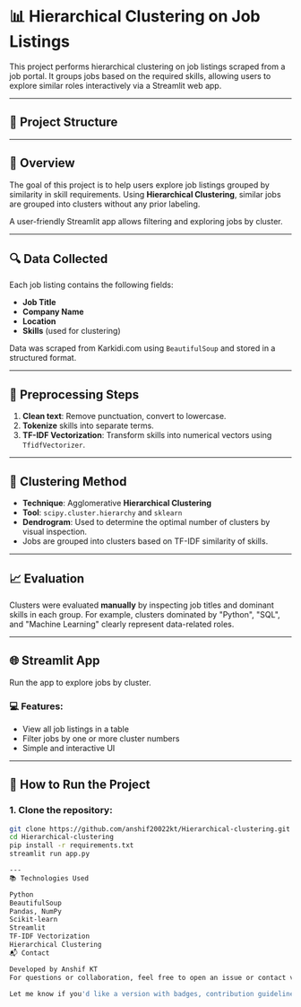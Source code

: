 # 📊 Hierarchical Clustering on Job Listings

This project performs hierarchical clustering on job listings scraped from a job portal. It groups jobs based on the required skills, allowing users to explore similar roles interactively via a Streamlit web app.

---

## 📁 Project Structure


---

## 📌 Overview

The goal of this project is to help users explore job listings grouped by similarity in skill requirements. Using **Hierarchical Clustering**, similar jobs are grouped into clusters without any prior labeling.

A user-friendly Streamlit app allows filtering and exploring jobs by cluster.

---

## 🔍 Data Collected

Each job listing contains the following fields:

- **Job Title**
- **Company Name**
- **Location**
- **Skills** (used for clustering)

Data was scraped from Karkidi.com using `BeautifulSoup` and stored in a structured format.

---

## 🧹 Preprocessing Steps

1. **Clean text**: Remove punctuation, convert to lowercase.
2. **Tokenize** skills into separate terms.
3. **TF-IDF Vectorization**: Transform skills into numerical vectors using `TfidfVectorizer`.

---

## 🧠 Clustering Method

- **Technique**: Agglomerative **Hierarchical Clustering**
- **Tool**: `scipy.cluster.hierarchy` and `sklearn`
- **Dendrogram**: Used to determine the optimal number of clusters by visual inspection.
- Jobs are grouped into clusters based on TF-IDF similarity of skills.

---

## 📈 Evaluation

Clusters were evaluated **manually** by inspecting job titles and dominant skills in each group. For example, clusters dominated by "Python", "SQL", and "Machine Learning" clearly represent data-related roles.

---

## 🌐 Streamlit App

Run the app to explore jobs by cluster.

### 💻 Features:
- View all job listings in a table
- Filter jobs by one or more cluster numbers
- Simple and interactive UI

---

## 🚀 How to Run the Project

### 1. Clone the repository:
```bash
git clone https://github.com/anshif20022kt/Hierarchical-clustering.git
cd Hierarchical-clustering
pip install -r requirements.txt
streamlit run app.py

---
📚 Technologies Used

Python
BeautifulSoup
Pandas, NumPy
Scikit-learn
Streamlit
TF-IDF Vectorization
Hierarchical Clustering
📬 Contact

Developed by Anshif KT
For questions or collaboration, feel free to open an issue or contact via GitHub.

Let me know if you'd like a version with badges, contribution guidelines, or deployment steps for Streamlit Cloud or Hugging Face Spaces.
